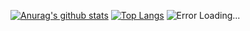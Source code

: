 [![Anurag's github stats](https://github-readme-stats.vercel.app/api?username=FrostBird347&show_icons=true&hide_border=true&title_color=58a6ff&icon_color=c9d1d9&text_color=8b949e&bg_color=0d1117)](https://github.com/anuraghazra/github-readme-stats)
[![Top Langs](https://github-readme-stats.vercel.app/api/top-langs/?username=FrostBird347&layout=compact&hide_border=true&title_color=58a6ff&icon_color=c9d1d9&text_color=8b949e&bg_color=0d1117)](https://github.com/anuraghazra/github-readme-stats)
![Error Loading...](https://frostbird347.bitbucket.io/db/IdpxRMLLZ6Z52zB3DD1i9rw3cgUe5sQZGgboC0rXqbC4FM8Q6o7kMlsrPsv9A0vN9cgqYZD9Xgsy4vOJ1bhwP1vQeKDY1XSAHjEX2qLfG5bjg2CDHydqGwCFiGat8/GithubProfile.svg/)
